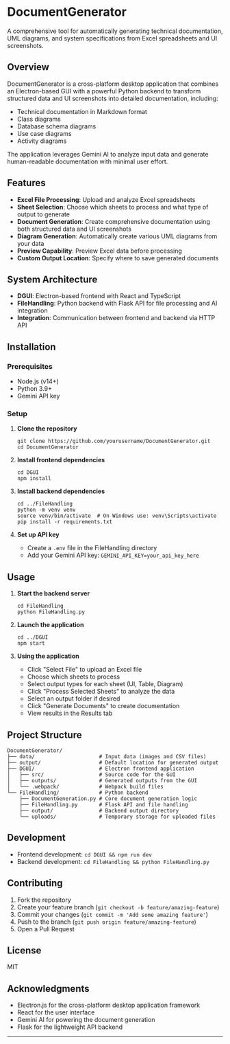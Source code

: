 # DocumentGenerator

A comprehensive tool for automatically generating technical documentation, UML diagrams, and system specifications from Excel spreadsheets and UI screenshots.

## Overview

DocumentGenerator is a cross-platform desktop application that combines an Electron-based GUI with a powerful Python backend to transform structured data and UI screenshots into detailed documentation, including:

- Technical documentation in Markdown format
- Class diagrams
- Database schema diagrams
- Use case diagrams
- Activity diagrams

The application leverages Gemini AI to analyze input data and generate human-readable documentation with minimal user effort.

## Features

- **Excel File Processing**: Upload and analyze Excel spreadsheets
- **Sheet Selection**: Choose which sheets to process and what type of output to generate
- **Document Generation**: Create comprehensive documentation using both structured data and UI screenshots
- **Diagram Generation**: Automatically create various UML diagrams from your data
- **Preview Capability**: Preview Excel data before processing
- **Custom Output Location**: Specify where to save generated documents

## System Architecture

- **DGUI**: Electron-based frontend with React and TypeScript
- **FileHandling**: Python backend with Flask API for file processing and AI integration
- **Integration**: Communication between frontend and backend via HTTP API

## Installation

### Prerequisites

- Node.js (v14+)
- Python 3.9+
- Gemini API key

### Setup

1. **Clone the repository**

   ```
   git clone https://github.com/yourusername/DocumentGenerator.git
   cd DocumentGenerator
   ```

2. **Install frontend dependencies**

   ```
   cd DGUI
   npm install
   ```

3. **Install backend dependencies**

   ```
   cd ../FileHandling
   python -m venv venv
   source venv/bin/activate  # On Windows use: venv\Scripts\activate
   pip install -r requirements.txt
   ```

4. **Set up API key**
   - Create a `.env` file in the FileHandling directory
   - Add your Gemini API key: `GEMINI_API_KEY=your_api_key_here`

## Usage

1. **Start the backend server**

   ```
   cd FileHandling
   python FileHandling.py
   ```

2. **Launch the application**

   ```
   cd ../DGUI
   npm start
   ```

3. **Using the application**
   - Click "Select File" to upload an Excel file
   - Choose which sheets to process
   - Select output types for each sheet (UI, Table, Diagram)
   - Click "Process Selected Sheets" to analyze the data
   - Select an output folder if desired
   - Click "Generate Documents" to create documentation
   - View results in the Results tab

## Project Structure

```
DocumentGenerator/
├── data/                     # Input data (images and CSV files)
├── output/                   # Default location for generated output
├── DGUI/                     # Electron frontend application
│   ├── src/                  # Source code for the GUI
│   ├── outputs/              # Generated outputs from the GUI
│   └── .webpack/             # Webpack build files
└── FileHandling/             # Python backend
    ├── DocumentGeneration.py # Core document generation logic
    ├── FileHandling.py       # Flask API and file handling
    ├── output/               # Backend output directory
    └── uploads/              # Temporary storage for uploaded files
```

## Development

- Frontend development: `cd DGUI && npm run dev`
- Backend development: `cd FileHandling && python FileHandling.py`

## Contributing

1. Fork the repository
2. Create your feature branch (`git checkout -b feature/amazing-feature`)
3. Commit your changes (`git commit -m 'Add some amazing feature'`)
4. Push to the branch (`git push origin feature/amazing-feature`)
5. Open a Pull Request

## License

MIT

## Acknowledgments

- Electron.js for the cross-platform desktop application framework
- React for the user interface
- Gemini AI for powering the document generation
- Flask for the lightweight API backend

---

